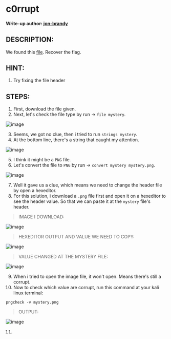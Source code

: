 # c0rrupt
#### Write-up author: [jon-brandy](https://github.com/jon-brandy)
## DESCRIPTION:
We found this [file](https://github.com/jon-brandy/CTF-WRITE-UP/blob/a157f557d9130bf8326dc49335b55a97453d4907/Asset/c0rrupt/mystery). Recover the flag.
## HINT:
1. Try fixing the file header
## STEPS:
1. First, download the file given.
2. Next, let's check the file type by run -> `file mystery`.

![image](https://user-images.githubusercontent.com/70703371/180592421-3b7e1d6e-0add-41ba-a2df-1d8a25e1cd6f.png)

3. Seems, we got no clue, then i tried to run `strings mystery`.
4. At the bottom line, there's a string that caught my attention.

![image](https://user-images.githubusercontent.com/70703371/180592451-4756cf6e-1a97-47c8-bdb5-fc69a4f53629.png)

5. I think it might be a `PNG` file.
6. Let's convert the file to `PNG` by run -> `convert mystery mystery.png`.

![image](https://user-images.githubusercontent.com/70703371/180592498-1cdb738a-7d28-41d6-8b05-b9f649ec870d.png)

7. Well it gave us a clue, which means we need to change the header file by open a hexeditor.
8. For this solution, i download a `.png` file first and open it on a hexeditor to see the header value. So that we can paste it at the `mystery` file's header.

> IMAGE I DOWNLOAD:

![image](https://user-images.githubusercontent.com/70703371/180592570-7fd26f04-5445-466e-a502-dc81a1f81a25.png)

> HEXEDITOR OUTPUT AND VALUE WE NEED TO COPY:

![image](https://user-images.githubusercontent.com/70703371/180592685-8e1ac720-9208-4d80-8c89-8aa187ed4d7c.png)

> VALUE CHANGED AT THE MYSTERY FILE:

![image](https://user-images.githubusercontent.com/70703371/180592681-9ca595fd-ed8e-4cd9-a838-2ce51d95e946.png)

9. When i tried to open the image file, it won't open. Means there's still a corrupt.
10. Now to check which value are corrupt, run this command at your kali linux terminal:

```
pngcheck -v mystery.png
```
> OUTPUT:

![image](https://user-images.githubusercontent.com/70703371/180592810-f2de2c5c-1ba9-44a4-88be-27322df78abb.png)

11. 

